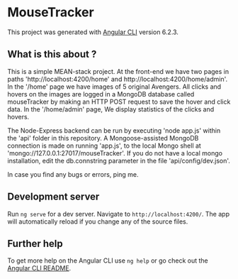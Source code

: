 # MouseTracker

This project was generated with [Angular CLI](https://github.com/angular/angular-cli) version 6.2.3.

## What is this about ?

This is a simple MEAN-stack project. At the front-end we have two pages in paths 'http://localhost:4200/home' and http://localhost:4200/home/admin'. In the '/home' page we have images of 5 original Avengers. All clicks and hovers on the images are logged in a MongoDB database called mouseTracker by making an HTTP POST request to save the hover and click data. In the '/home/admin' page, We display statistics of the clicks and hovers.

The Node-Express backend can be run by executing 'node app.js' within the 'api' folder in this repository. A Mongoose-assisted MongoDB connection is made on running 'app.js', to the local Mongo shell at 'mongo://127.0.0.1:27017/mouseTracker'. If you do not have a local mongo installation, edit the db.connstring parameter in the file 'api/config/dev.json'.

In case you find any bugs or errors, ping me.

## Development server

Run `ng serve` for a dev server. Navigate to `http://localhost:4200/`. The app will automatically reload if you change any of the source files.

## Further help

To get more help on the Angular CLI use `ng help` or go check out the [Angular CLI README](https://github.com/angular/angular-cli/blob/master/README.md).
